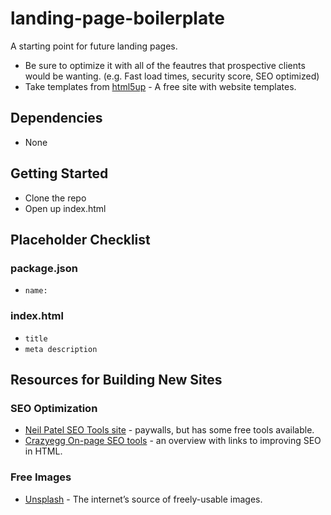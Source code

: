 # landing-page-boilerplate
A starting point for future landing pages.

* Be sure to optimize it with all of the feautres that prospective clients would be wanting. (e.g. Fast load times, security score, SEO optimized)
* Take templates from [html5up](https://html5up.net/) - A free site with website templates.

## Dependencies

* None

## Getting Started

* Clone the repo
* Open up index.html

## Placeholder Checklist
### package.json
* `name:`

### index.html
* `title`
* `meta description`


## Resources for Building New Sites
### SEO Optimization

* [Neil Patel SEO Tools site](https://neilpatel.com/) - paywalls, but has some free tools available.
* [Crazyegg On-page SEO tools](https://www.crazyegg.com/blog/on-page/) - an overview with links to improving SEO in HTML.

### Free Images
* [Unsplash](https://unsplash.com/) - The internet’s source of freely-usable images.